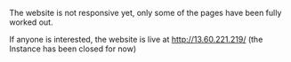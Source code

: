 The website is not responsive yet, only some of the pages have been fully worked out.

If anyone is interested, the website is live at http://13.60.221.219/ (the Instance has been closed for now)

